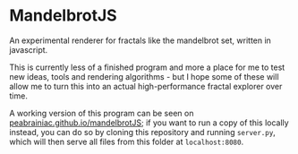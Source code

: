 # MandelbrotJS

An experimental renderer for fractals like the mandelbrot set, written in javascript.

This is currently less of a finished program and more a place for me to test new ideas, tools and rendering algorithms - but I hope some of these will allow me to turn this into an actual high-performance fractal explorer over time.

A working version of this program can be seen on [peabrainiac.github.io/mandelbrotJS](https://peabrainiac.github.io/mandelbrotJS); if you want to run a copy of this locally instead, you can do so by cloning this repository and running `server.py`, which will then serve all files from this folder at `localhost:8080`.